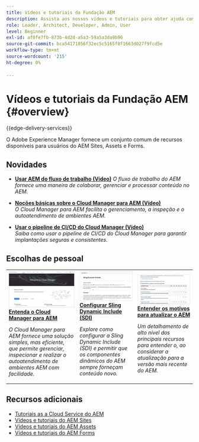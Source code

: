 ```yaml
---
title: Vídeos e tutoriais da Fundação AEM
description: Assista aos nossos vídeos e tutoriais para obter ajuda com a Adobe Experience Manager Foundation.
role: Leader, Architect, Developer, Admin, User
level: Beginner
exl-id: af0fe7fb-873b-4d2d-a5a3-59a5a3da9b96
source-git-commit: bca54171856f32ec5c5165f8f1663d027f9fcd5e
workflow-type: tm+mt
source-wordcount: '215'
ht-degree: 0%

---
```


# Vídeos e tutoriais da Fundação AEM {#overview}

{{edge-delivery-services}}

O Adobe Experience Manager fornece um conjunto comum de recursos disponíveis para usuários do AEM Sites, Assets e Forms.

<div id="whats-new-section">

## Novidades

* **[Usar AEM do fluxo de trabalho (Vídeo)](./workflow/use-workflow.md)**
  *O fluxo de trabalho do AEM fornece uma maneira de colaborar, gerenciar e processar conteúdo no AEM.*

* **[Noções básicas sobre o Cloud Manager para AEM (Vídeo)](./cloud-manager/understand-cloud-manager-for-aem.md)**\
  *O Cloud Manager para AEM facilita o gerenciamento, a inspeção e o autoatendimento de ambientes AEM.*

* **[Usar o pipeline de CI/CD do Cloud Manager (Vídeo)](./cloud-manager/use-the-cicd-pipeline-in-cloud-manager-for-aem.md)**\
  *Saiba como usar o pipeline de CI/CD do Cloud Manager para garantir implantações seguras e consistentes.*

</div>

<div id="recs-overview-body-1"></div>
<div id="recs-overview-body-2"></div>
<div id="recs-overview-body-3"></div>
<div id="recs-overview-body-4"></div>
<div id="recs-overview-body-5"></div>
<div id="recs-overview-body-6"></div>

<div id="staff-picks-section">

## Escolhas de pessoal

<table>
<tr>
  <td>
    <a href="./cloud-manager/understand-cloud-manager-for-aem.md">
    <img alt="Entenda o Cloud Manager para AEM" src="./cloud-manager/assets/understand-cloud-manager-for-aem/thumbnail.png" />
    </a>
    <div>
     <a href="./cloud-manager/understand-cloud-manager-for-aem.md">
    <strong>Entenda o Cloud Manager para AEM</strong>
    </a>
    </div>
    <p>
    <em>O Cloud Manager para AEM fornece uma solução simples, mas eficiente, que permite gerenciar, inspecionar e realizar o autoatendimento de ambientes AEM com facilidade.</em>
    <p>
  </td>
   <td>
    <a href="./development/set-up-sling-dynamic-include.md">
    <img alt="Configurar Sling Dynamic Include (SDI)" src="./development/assets/set-up-sling-dynamic-include/thumbnail.png" />
    </a>
     <div>
     <a href="./development/set-up-sling-dynamic-include.md">
    <strong>Configurar Sling Dynamic Include (SDI)</strong>
    </a>
    </div>
    <p>
    <em>Explore como configurar a Sling Dynamic Include (SDI) e permitir que os componentes dinâmicos do AEM sempre forneçam conteúdo novo.</em>
    <p>
  </td>
  <td>
    <a href="./administration/understand-reasons-to-upgrade.md">
    <img alt="Entendendo os motivos para atualizar o AEM" src="./administration/assets/understand-reasons-to-upgrade/thumbnail.png" />
    </a>
    <div>
    <a href="./administration/understand-reasons-to-upgrade.md">
    <strong>Entender os motivos para atualizar o AEM</strong>
    </a>
    </div>
    <p>
    <em>Um detalhamento de alto nível dos principais recursos para entender o, ao considerar a atualização para a versão mais recente do AEM.</em>
    </p>
  </td>
</tr>
</table>

</div>

## Recursos adicionais

* [Tutoriais as a Cloud Service do AEM](/help/cloud-service/overview.md)
* [Vídeos e tutoriais do AEM Sites](/help/sites/overview.md)
* [Vídeos e tutoriais do AEM Assets](/help/assets/overview.md)
* [Vídeos e tutoriais do AEM Forms](/help/forms/overview.md)
